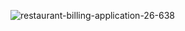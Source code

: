 ![restaurant-billing-application-26-638](https://user-images.githubusercontent.com/80335764/114886230-ffa5cf80-9e24-11eb-9b66-787c6a39d474.jpg)
